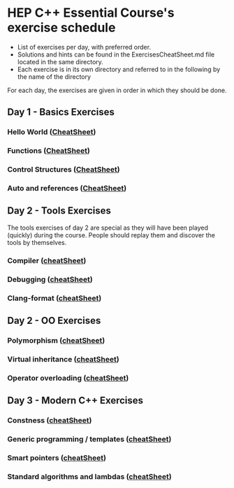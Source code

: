 HEP C++ Essential Course's exercise schedule
============================================

 - List of exercises per day, with preferred order.
 - Solutions and hints can be found in the ExercisesCheatSheet.md file located in the same directory.
 - Each exercise is in its own directory and referred to in the following by the name of the directory

For each day, the exercises are given in order in which they should be done.

Day 1 - Basics Exercises
------------------------

### Hello World ([CheatSheet](ExercisesCheatSheet.md#hello-world-directory-hello))

### Functions ([CheatSheet](ExercisesCheatSheet.md#functions-directory-functions))

### Control Structures ([CheatSheet](ExercisesCheatSheet.md#control-structures-directory-control))

### Auto and references ([CheatSheet](ExercisesCheatSheet.md#auto-and-references-directory-loopsrefsauto))


Day 2 - Tools Exercises
-----------------------

The tools exercises of day 2 are special as they will have been played (quickly) during the course.
People should replay them and discover the tools by themselves.

### Compiler ([cheatSheet](ExercisesCheatSheet.md#compiler))

### Debugging ([cheatSheet](ExercisesCheatSheet.md#debugging-directory-debug))

### Clang-format ([cheatSheet](ExercisesCheatSheet.md#clang-format))


Day 2 - OO Exercises
--------------------

### Polymorphism ([cheatSheet](ExercisesCheatSheet.md#polymorphism-directory-polymorphism))

### Virtual inheritance ([cheatSheet](ExercisesCheatSheet.md#virtual-inheritance-directory-virtual_inheritance))

### Operator overloading ([cheatSheet](ExercisesCheatSheet.md#operator-overloading-directory-operators))


Day 3 - Modern C++ Exercises
----------------------------

### Constness ([cheatSheet](ExercisesCheatSheet.md#constness-directory-constness))

### Generic programming / templates ([cheatSheet](ExercisesCheatSheet.md#generic-programming--templates-directory-templates))

### Smart pointers ([cheatSheet](ExercisesCheatSheet.md#smart-pointers-directory-smartpointers))

### Standard algorithms and lambdas ([cheatSheet](ExercisesCheatSheet.md#standard-algorithms-and-lambdas-directory-stl))
